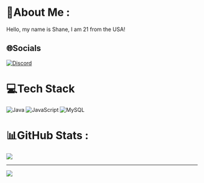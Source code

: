 # 💫About Me :
Hello, my name is Shane, I am 21 from the USA!

## 🌐Socials
[![Discord](https://img.shields.io/badge/Discord-%237289DA.svg?logo=discord&logoColor=white)](htttps://discord.gg/https://discord.gg/Z6eF4QP4gD) 

# 💻Tech Stack
![Java](https://img.shields.io/badge/java-%23ED8B00.svg?style=for-the-badge&logo=java&logoColor=white) ![JavaScript](https://img.shields.io/badge/javascript-%23323330.svg?style=for-the-badge&logo=javascript&logoColor=%23F7DF1E) ![MySQL](https://img.shields.io/badge/mysql-%2300f.svg?style=for-the-badge&logo=mysql&logoColor=white)
# 📊GitHub Stats :
![](https://github-readme-streak-stats.herokuapp.com/?user=ShxneTheDev&theme=dark&hide_border=false)<br/>

---
[![](https://visitcount.itsvg.in/api?id=ShxneTheDev&icon=0&color=0)](https://visitcount.itsvg.in)

